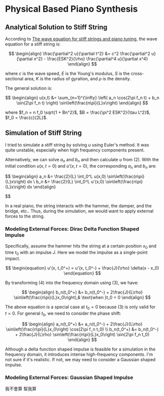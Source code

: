 # Physical Based Piano Synthesis

## Analytical Solution to Stiff String

According to [The wave equation for stiff strings and
piano tuning](https://upcommons.upc.edu/bitstream/handle/2117/101752/GraciaSanz.piano.RSCM.2017.pdf), the wave equation for a stiff string is:

$$
\begin{align}
\frac{\partial^2 u}{\partial t^2} &= c^2 \frac{\partial^2 u}{\partial x^2} - \frac{ESK^2}{\rho} \frac{\partial^4 u}{\partial x^4}
\end{align}
$$

where $c$ is the wave speed, $E$ is the Young's modulus, $S$ is the cross-sectional area, $K$ is the radius of gyration, and $\rho$ is the density.

The general solution is:

$$
\begin{align}
u(x,t) &= \sum_{n=1}^{\infty} \left( a_n \cos(2\pi f_n t) + b_n \sin(2\pi f_n t) \right) \sin\left(\frac{n\pi}{L}x\right)
\end{align}
$$

where $f_n = n f_0 \sqrt{1 + Bn^2}$, $B = \frac{\pi^2 ESK^2}{\tau L^2}$, $f_0 = \frac{c}{2L}$.

## Simulation of Stiff String

I tried to simulate a stiff string by solving $u$ using Euler's method. It was quite unstable, especially when high frequency components present.

Alternatively, we can solve $a_n$ and $b_n$ and then calculate $u$ from (2). With the initial condition $u(x,t=0)$ and $u'(x,t=0)$, the corresponding $a_n$ and $b_n$ are:

$$
\begin{align}
a_n &= \frac{2}{L} \int_0^L u(x,0) \sin\left(\frac{n\pi}{L}x\right) dx \\
b_n &= \frac{2}{L} \int_0^L u'(x,0) \sin\left(\frac{n\pi}{L}x\right) dx
\end{align}

$$

In a real piano, the string interacts with the hammer, the damper, and the bridge, etc.. Thus, during the simulation, we would want to apply external forces to the string.

### Modeling External Forces: Dirac Delta Function Shaped Impulse

Specifically, assume the hammer hits the string at a certain position $x_0$ and time $t_0$ with an impulse $J$. Here we model the impulse as a single-point impact. 

$$
\begin{equation}
u'(x, t_0^+) = u'(x, t_0^-) +
\frac{J}{\rho} \delta(x - x_0)
\end{equation}
$$

By transforming (4) into the frequency domain using (3), we have:

$$
\begin{align}
b_n(t_0^+) &= b_n(t_0^-) + 2\frac{J}{L\rho} \sin\left(\frac{n\pi}{L}x_0\right),& \text{when }t_0 = 0
\end{align}
$$

The above equation is a special case at $t_0 = 0$ because (3) is only valid for $t = 0$. For general $t_0$, we need to consider the phase shift:

$$
\begin{align}
a_n(t_0^+) &= a_n(t_0^-) + 2\frac{J}{L\rho} \sin\left(\frac{n\pi}{L}x_0\right) \cos(2\pi f_n t_0) \\
b_n(t_0^+) &= b_n(t_0^-) + 2\frac{J}{L\rho} \sin\left(\frac{n\pi}{L}x_0\right) \sin(2\pi f_n t_0)
\end{align}
$$

Although a delta function shaped impulse is feasible for a simulation in the frequency domain, it introduces intense high-frequency components. I'm not sure if it's realistic. If not, we may need to consider a Gaussian shaped impulse.

### Modeling External Forces: Gaussian Shaped Impulse

我不會算 幫我算

